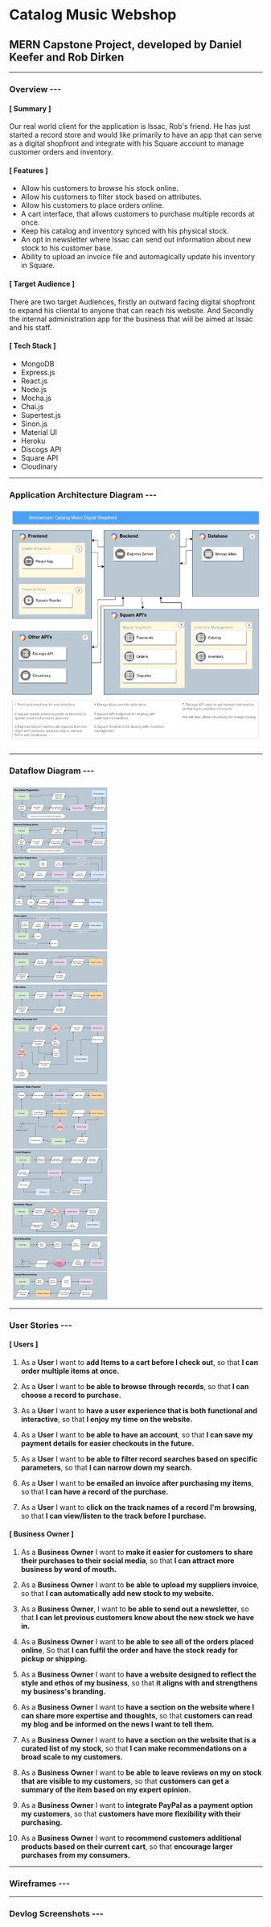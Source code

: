 # Catalog Music Webshop

## MERN Capstone Project, developed by Daniel Keefer and Rob Dirken

---

### Overview ---

#### **[ Summary ]**

Our real world client for the application is Issac, Rob's friend. He has just started a record store and would like primarily to have an app that can serve as a digital shopfront and integrate with his Square account to manage customer orders and inventory.

#### **[ Features ]**

- Allow his customers to browse his stock online.
- Allow his customers to filter stock based on attributes.
- Allow his customers to place orders online.
- A cart interface, that allows customers to purchase multiple records at once.
- Keep his catalog and inventory synced with his physical stock.
- An opt in newsletter where Issac can send out information about new stock to his customer base.
- Ability to upload an invoice file and automagically update his inventory in Square.

#### **[ Target Audience ]**

There are two target Audiences, firstly an outward facing digital shopfront to expand his cliental to anyone that can reach his website. And Secondly the internal administration app for the business that will be aimed at Issac and his staff.

#### **[ Tech Stack ]**

- MongoDB
- Express.js
- React.js
- Node.js
- Mocha.js
- Chai.js
- Supertest.js
- Sinon.js
- Material UI
- Heroku
- Discogs API
- Square API
- Cloudinary

---

### Application Architecture Diagram ---

![Application Architecture Diagram](./docs/AAD-mern_capstone.png)

---

### Dataflow Diagram ---

![Dataflow Diagram](./docs/DFD-mern_capstone.png)

---

### User Stories ---

#### **[ Users ]**

1. As a **User** I want to **add Items to a cart before I check out**, so that **I can order multiple items at once.**

2. As a **User** I want to **be able to browse through records**, so that **I can choose a record to purchase.**

3. As a **User** I want to **have a user experience that is both functional and interactive**, so that **I enjoy my time on the website.**

4. As a **User** I want to **be able to have an account**, so that **I can save my payment details for easier checkouts in the future.**

5. As a **User** I want to **be able to filter record searches based on specific parameters**, so that **I can narrow down my search.**

6. As a **User** I want to **be emailed an invoice after purchasing my items**, so that **I can have a record of the purchase.**

7. As a **User** I want to **click on the track names of a record I'm browsing**, so that **I can view/listen to the track before I purchase.**

#### **[ Business Owner ]**

1. As a **Business Owner** I want to **make it easier for customers to share their purchases to their social media**, so that **I can attract more business by word of mouth.**

2. As a **Business Owner** I want to **be able to upload my suppliers invoice**, so that **I can automatically add new stock to my website.**

3. As a **Business Owner**, I want to **be able to send out a newsletter**, so that **I can let previous customers know about the new stock we have in.**

4. As a **Business Owner** I want to **be able to see all of the orders placed online**, So that **I can fulfil the order and have the stock ready for pickup or shipping.**

5. As a **Business Owner** I want to **have a website designed to reflect the style and ethos of my business**, so that **it aligns with and strengthens my business's branding.**

6. As a **Business Owner** I want to **have a section on the website where I can share more expertise and thoughts**, so that **customers can read my blog and be informed on the news I want to tell them.**

7. As a **Business Owner** I want to **have a section on the website that is a curated list of my stock**, so that **I can make recommendations on a broad scale to my customers.**

8. As a **Business Owner** I want to **be able to leave reviews on my on stock that are visible to my customers**, so that **customers can get a summary of the item based on my expert opinion.**

9. As a **Business Owner** I want to **integrate PayPal as a payment option my customers**, so that **customers have more flexibility with their purchasing.**

10. As a **Business Owner** I want to **recommend customers additional products based on their current cart**, so that **encourage larger purchases from my consumers.**

---

### Wireframes ---

---

### Devlog Screenshots ---
